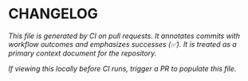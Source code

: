 # CHANGELOG

_This file is generated by CI on pull requests. It annotates commits with workflow outcomes and emphasizes successes (✅). It is treated as a primary context document for the repository._

_If viewing this locally before CI runs, trigger a PR to populate this file._